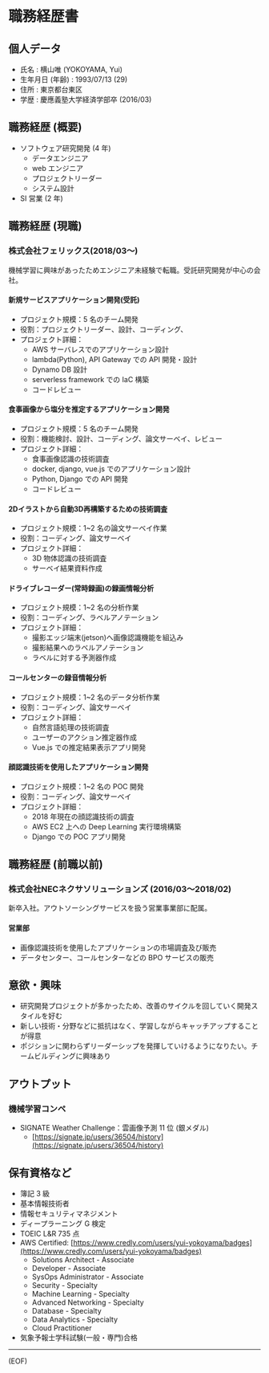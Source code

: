 # 職務経歴書

## 個人データ
- 氏名 : 横山唯 (YOKOYAMA, Yui)
- 生年月日 (年齢) : 1993/07/13 (29)
- 住所 : 東京都台東区
- 学歴 : 慶應義塾大学経済学部卒 (2016/03)

## 職務経歴 (概要)
- ソフトウェア研究開発 (4 年)
    - データエンジニア
    - web エンジニア
    - プロジェクトリーダー
    - システム設計
- SI 営業 (2 年)

## 職務経歴 (現職)
### 株式会社フェリックス(2018/03〜)
機械学習に興味があったためエンジニア未経験で転職。受託研究開発が中心の会社。

#### 新規サービスアプリケーション開発(受託)
- プロジェクト規模：5 名のチーム開発
- 役割：プロジェクトリーダー、設計、コーディング、
- プロジェクト詳細：
    - AWS サーバレスでのアプリケーション設計
    - lambda(Python), API Gateway での API 開発・設計
    - Dynamo DB 設計
    - serverless framework での IaC 構築
    - コードレビュー

#### 食事画像から塩分を推定するアプリケーション開発
- プロジェクト規模：5 名のチーム開発
- 役割：機能検討、設計、コーディング、論文サーベイ、レビュー
- プロジェクト詳細：
    - 食事画像認識の技術調査
    - docker, django, vue.js でのアプリケーション設計
    - Python, Django での API 開発
    - コードレビュー

#### 2Dイラストから自動3D再構築するための技術調査
- プロジェクト規模：1~2 名の論文サーベイ作業
- 役割：コーディング、論文サーベイ
- プロジェクト詳細：
    - 3D 物体認識の技術調査
    - サーベイ結果資料作成

#### ドライブレコーダー(常時録画)の録画情報分析
- プロジェクト規模：1~2 名の分析作業
- 役割：コーディング、ラベルアノテーション
- プロジェクト詳細：
    - 撮影エッジ端末(jetson)へ画像認識機能を組込み
    - 撮影結果へのラベルアノテーション
    - ラベルに対する予測器作成

#### コールセンターの録音情報分析
- プロジェクト規模：1~2 名のデータ分析作業
- 役割：コーディング、論文サーベイ
- プロジェクト詳細：
    - 自然言語処理の技術調査
    - ユーザーのアクション推定器作成
    - Vue.js での推定結果表示アプリ開発

#### 顔認識技術を使用したアプリケーション開発
- プロジェクト規模：1~2 名の POC 開発
- 役割：コーディング、論文サーベイ
- プロジェクト詳細：
    - 2018 年現在の顔認識技術の調査
    - AWS EC2 上への Deep Learning 実行環境構築
    - Django での POC アプリ開発

## 職務経歴 (前職以前)
### 株式会社NECネクサソリューションズ (2016/03〜2018/02)
新卒入社。アウトソーシングサービスを扱う営業事業部に配属。

#### 営業部
- 画像認識技術を使用したアプリケーションの市場調査及び販売
- データセンター、コールセンターなどの BPO サービスの販売

## 意欲・興味
- 研究開発プロジェクトが多かったため、改善のサイクルを回していく開発スタイルを好む
- 新しい技術・分野などに抵抗はなく、学習しながらキャッチアップすることが得意
- ポジションに関わらずリーダーシップを発揮していけるようになりたい。チームビルディングに興味あり

## アウトプット
### 機械学習コンペ
- SIGNATE Weather Challenge：雲画像予測 11 位 (銀メダル)
  - [https://signate.jp/users/36504/history](https://signate.jp/users/36504/history)

## 保有資格など
- 簿記 3 級
- 基本情報技術者
- 情報セキュリティマネジメント
- ディープラーニング G 検定
- TOEIC L&R 735 点
- AWS Certified: [https://www.credly.com/users/yui-yokoyama/badges](https://www.credly.com/users/yui-yokoyama/badges)
    - Solutions Architect - Associate
    - Developer - Associate
    - SysOps Administrator - Associate
    - Security - Specialty
    - Machine Learning - Specialty
    - Advanced Networking - Specialty
    - Database - Specialty
    - Data Analytics - Specialty
    - Cloud Practitioner
- 気象予報士学科試験(一般・専門)合格

---
(EOF)
